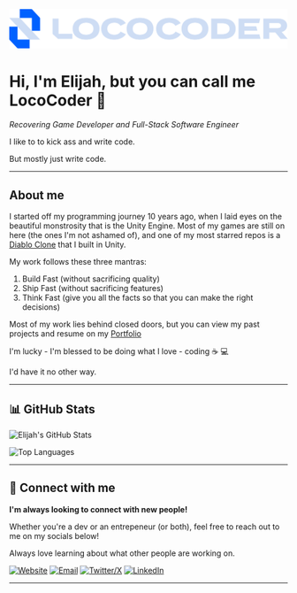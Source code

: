 <img src="Asset 5@2x-8.png" alt="LocoCoder logo"/>

# Hi, I'm Elijah, but you can call me LocoCoder 👋

*Recovering Game Developer and Full-Stack Software Engineer*

I like to to kick ass and write code.

But mostly just write code. 

---

## About me 

I started off my programming journey 10 years ago, when I laid eyes on the beautiful monstrosity that is the Unity Engine. Most of my games are still on here (the ones I'm not ashamed of), and one of my most starred repos is a [Diablo Clone](https://github.com/lococoder-tx/Diablo-Clone) that I built in Unity. 

My work follows these three mantras:

1) Build Fast (without sacrificing quality)
2) Ship Fast (without sacrificing features)
3) Think Fast (give you all the facts so that you can make the right decisions)

Most of my work lies behind closed doors, but you can view my past projects and resume on my [Portfolio](https://www.lococoder.com)

I'm lucky - I'm blessed to be doing what I love - coding ☕️ 💻

I'd have it no other way.

---

## 📊 GitHub Stats

![Elijah's GitHub Stats](https://github-readme-stats.vercel.app/api?username=lococoder-tx&show_icons=true&theme=default)

![Top Languages](https://github-readme-stats.vercel.app/api/top-langs/?username=lococoder-tx&layout=compact&langs_count=6&hide=html)

---

## 🔗 Connect with me

**I'm always looking to connect with new people!**

Whether you're a dev or an entrepeneur (or both), feel free to reach out to me on my socials below!

Always love learning about what other people are working on.

[![Website](https://img.shields.io/badge/Website-000000?style=for-the-badge&logo=globe&logoColor=white)](https://lococoder.com)
[![Email](https://img.shields.io/badge/Email-Contact%20Me-D14836?style=for-the-badge&logo=gmail&logoColor=white)](mailto:contact@lococoder.com)
[![Twitter/X](https://img.shields.io/badge/X-1DA1F2?style=for-the-badge&logo=x&logoColor=white)](https://x.com/loco_coder)
[![LinkedIn](https://img.shields.io/badge/LinkedIn-0A66C2?style=for-the-badge&logo=linkedin&logoColor=white)](https://www.linkedin.com/in/elijahcgaytan/)

---

